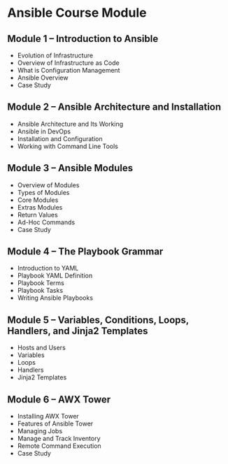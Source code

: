 # Ansible Course Module

## Module 1 – Introduction to Ansible
- Evolution of Infrastructure
- Overview of Infrastructure as Code
- What is Configuration Management
- Ansible Overview
- Case Study

## Module 2 – Ansible Architecture and Installation
- Ansible Architecture and Its Working
- Ansible in DevOps
- Installation and Configuration
- Working with Command Line Tools

## Module 3 – Ansible Modules
- Overview of Modules
- Types of Modules
- Core Modules
- Extras Modules
- Return Values
- Ad-Hoc Commands
- Case Study

## Module 4 – The Playbook Grammar
- Introduction to YAML
- Playbook YAML Definition
- Playbook Terms
- Playbook Tasks
- Writing Ansible Playbooks

## Module 5 – Variables, Conditions, Loops, Handlers, and Jinja2 Templates
- Hosts and Users
- Variables
- Loops
- Handlers
- Jinja2 Templates

## Module 6 – AWX Tower
- Installing AWX Tower
- Features of Ansible Tower
- Managing Jobs
- Manage and Track Inventory
- Remote Command Execution
- Case Study
